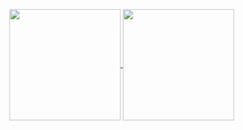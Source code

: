 
<a href="https://github.com/anuraghazra/github-readme-stats">
  <img height=200 align="center" src="https://github-readme-stats.vercel.app/api?username=abcnull&theme=merko&show_icons=true&rank_icon=percentile&show=reviews,discussions_started,discussions_answered,prs_merged,prs_merged_percentage&locale=cn" />
</a>
<a href="https://github.com/anuraghazra/convoychat">
  <img height=200 align="center" src="https://github-readme-stats.vercel.app/api/top-langs/?username=abcnull&theme=merko&locale=cn&langs_count=20&hide=html,css" />
</a>


